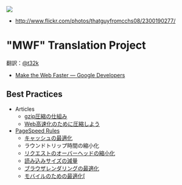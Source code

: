 ![](https://raw.github.com/t32k/speed/master/images/hero.jpg)

+ http://www.flickr.com/photos/thatguyfromcchs08/2300190277/

# "MWF" Translation Project

翻訳：[@t32k](https://twitter.com/t32k)

+ [Make the Web Faster — Google Developers](https://developers.google.com/speed/)

## Best Practices

+ Articles
	+ [gzip圧縮の仕組み](/articles/gzip.md)
	+ [Web高速化のために圧縮しよう](/articles/use-compression.md)
+ [PageSpeed Rules](/docs/best-practices/rules_intro.md)
	+ [キャッシュの最適化](/docs/best-practices/caching.md)
	+ ラウンドトリップ時間の縮小化
	+ [リクエストのオーバーヘッドの縮小化 ](/docs/best-practices/caching.md)
	+ [読み込みサイズの減量](/docs/best-practices/payload.md)
	+ [ブラウザレンダリングの最適化](/docs/best-practices/rendering.md)
	+ [モバイルのための最適化](/docs/best-practices/mobile.md)[
